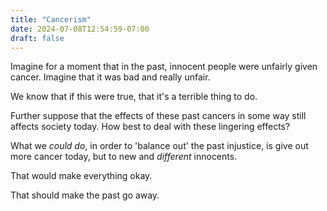 ```yaml
---
title: "Cancerism"
date: 2024-07-08T12:54:59-07:00
draft: false
---
```




Imagine for a moment that in the past, innocent people were unfairly
given cancer. Imagine that it was bad and really unfair.

We know that if this were true, that it's a terrible thing to do.

Further suppose that the effects of these past cancers in some way
still affects society today. How best to deal with these lingering
effects?

What we _could do_, in order to 'balance out' the past injustice, is
give out more cancer today, but to new and _different_ innocents.

That would make everything okay.

That should make the past go away.
